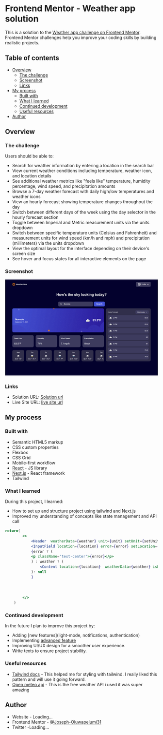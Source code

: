 # Frontend Mentor - Weather app solution

This is a solution to the [Weather app challenge on Frontend Mentor](https://www.frontendmentor.io/challenges/weather-app-K1FhddVm49). Frontend Mentor challenges help you improve your coding skills by building realistic projects. 

## Table of contents

- [Overview](#overview)
  - [The challenge](#the-challenge)
  - [Screenshot](#screenshot)
  - [Links](#links)
- [My process](#my-process)
  - [Built with](#built-with)
  - [What I learned](#what-i-learned)
  - [Continued development](#continued-development)
  - [Useful resources](#useful-resources)
- [Author](#author)



## Overview

### The challenge

Users should be able to:

- Search for weather information by entering a location in the search bar
- View current weather conditions including temperature, weather icon, and location details
- See additional weather metrics like "feels like" temperature, humidity percentage, wind speed, and precipitation amounts
- Browse a 7-day weather forecast with daily high/low temperatures and weather icons
- View an hourly forecast showing temperature changes throughout the day
- Switch between different days of the week using the day selector in the hourly forecast section
- Toggle between Imperial and Metric measurement units via the units dropdown 
- Switch between specific temperature units (Celsius and Fahrenheit) and measurement units for wind speed (km/h and mph) and precipitation (millimeters) via the units dropdown
- View the optimal layout for the interface depending on their device's screen size
- See hover and focus states for all interactive elements on the page

### Screenshot

![](./public/assets/images/screenshot.png)



### Links

- Solution URL: [Solution url ](https://your-solution-url.com)
- Live Site URL: [live site url](https://skywatch-react.vercel.app/)

## My process

### Built with

- Semantic HTML5 markup
- CSS custom properties
- Flexbox
- CSS Grid
- Mobile-first workflow
- [React](https://reactjs.org/) - JS library
- [Next.js](https://nextjs.org/) - React framework
- Tailwind


### What I learned
During this project, I learned: 
- How to set up and structure project using tailwind and Next.js
- Improved my understanding of concepts like state management and API call


```jsx
return(
        <>
            <Header  weatherData={weather} unit={unit} setUnit={setUnit}/>
            <InputField location={location} error={error} setLocation={setLocation} handleSubmit={handleSubmit}/>
            {error ? (
            <p className='text-center'>{error}</p>
            ) : weather ? (
                <Content location={location}  weatherData={weather} isLoading={loading} />
            ): null
            }
            
        
        
        </>
    )
```

### Continued development

In the future I plan to improve this project by: 
- Adding [new features](light-mode, notifications, authentication)
- Implementing [advanced feature](Typescript)
- Improving UI/UX design for a smoother user experience.
- Write texts to ensure project stability.

### Useful resources

- [Tailwind docs](https://tailwindcss.com/docs) - This helped me for styling with tailwind. I really liked this pattern and will use it going forward.
- [Open meteo api](https://open-meteo.com/) - This is the free weather API i used it was super amazing


## Author

- Website - Loading...
- Frontend Mentor - [@Joseph-Oluwapelumi31](https://www.frontendmentor.io/profile/Joseph-Oluwapelumi31)
- Twitter -Loading...



